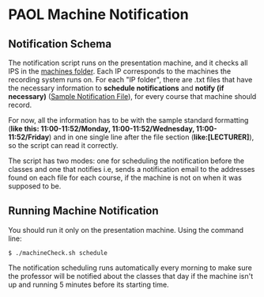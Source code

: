 # PAOL Machine Notification

## Notification Schema

The notification script runs on the presentation machine, and it checks all IPS in the [machines folder](https://github.com/ripples/paol/tree/master/scripts/notification/machines). Each IP corresponds to the machines the recording system runs on. For each "IP folder", there are .txt files that have the necessary information to **schedule notifications** and **notify (if necessary)** ([Sample Notification File](https://github.com/ripples/paol/blob/master/scripts/notification/Sample_NotificationFile.txt)), for every course that machine should record.

For now, all the information has to be with the sample standard formatting (**like this: 11:00-11:52/Monday, 11:00-11:52/Wednesday, 11:00-11:52/Friday**) and in one single line after the file section (**like:[LECTURER]**), so the script can read it correctly.

The script has two modes: one for scheduling the notification before the classes and one that notifies i.e, sends a notification email to the addresses found on each file for each course, if the machine is not on when it was supposed to be.

## Running Machine Notification

You should run it only on the presentation machine. Using the command line:
```
$ ./machineCheck.sh schedule
```

The notification scheduling runs automatically every morning to make sure the professor will be notified about the classes that day if the machine isn't up and running 5 minutes before its starting time.
